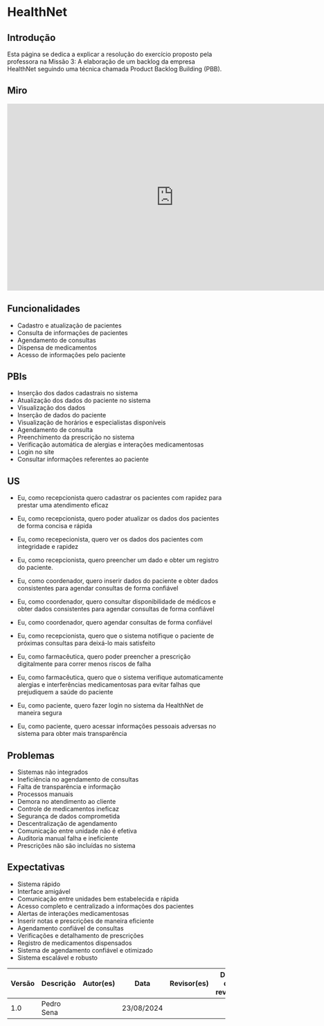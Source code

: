 # HealthNet


## Introdução

Esta página se dedica a explicar a resolução do exercício proposto pela professora na Missão 3: A elaboração de um backlog da empresa HealthNet seguindo uma técnica chamada Product Backlog Building (PBB).

## Miro

<iframe width="768" height="432" src="https://miro.com/app/live-embed/uXjVKmm5xro=/?moveToViewport=-3753,-1220,6978,3514&embedId=756040507829" frameborder="0" scrolling="no" allow="fullscreen; clipboard-read; clipboard-write" allowfullscreen></iframe>

## Funcionalidades

- Cadastro e atualização de pacientes
- Consulta de informações de pacientes
- Agendamento de consultas
- Dispensa de medicamentos
- Acesso de informações pelo paciente

## PBIs 
- Inserção dos dados cadastrais no sistema
- Atualização dos dados do paciente no sistema
- Visualização dos dados
- Inserção de dados do paciente
- Visualização de horários e especialistas disponíveis
- Agendamento de consulta
- Preenchimento da prescrição no sistema
- Verificação automática de alergias e interações medicamentosas
- Login no site
- Consultar informações referentes ao paciente

## US

- Eu, como recepcionista quero cadastrar os pacientes com rapidez para prestar uma atendimento eficaz

- Eu, como recepcionista, quero poder atualizar os dados dos pacientes de forma concisa e rápida

- Eu, como recepecionista, quero ver os dados dos pacientes com integridade e rapidez

- Eu, como recepcionista, quero preencher um dado e obter um registro do paciente.

- Eu, como coordenador, quero inserir dados do paciente e obter dados consistentes para agendar consultas de forma confiável

- Eu, como coordenador, quero consultar disponibilidade de médicos e obter dados consistentes para agendar consultas de forma confiável

- Eu, como coordenador, quero agendar consultas de forma confiável

- Eu, como recepcionista, quero que o sistema notifique o paciente de próximas consultas para deixá-lo mais satisfeito

- Eu, como farmacêutica, quero poder preencher a prescrição digitalmente para correr menos riscos de falha

- Eu, como farmacêutica, quero que o sistema verifique automaticamente alergias e interferências medicamentosas para evitar falhas que prejudiquem 
a saúde do paciente

- Eu, como paciente, quero fazer login no sistema da HealthNet de maneira segura
- Eu, como paciente, quero acessar informações pessoais adversas no sistema para obter mais transparência 
## Problemas

- Sistemas não integrados
- Ineficiência no agendamento de consultas
- Falta de transparência e informação
- Processos manuais
- Demora no atendimento ao cliente
- Controle de medicamentos ineficaz
- Segurança de dados comprometida
- Descentralização de agendamento
- Comunicação entre unidade não é efetiva
- Auditoria manual falha e ineficiente
- Prescrições não são incluídas no sistema

## Expectativas

- Sistema rápido
- Interface amigável
- Comunicação entre unidades bem estabelecida e rápida
- Acesso completo e centralizado a informações dos pacientes
- Alertas de interações medicamentosas
- Inserir notas e prescrições de maneira eficiente
- Agendamento confiável de consultas
- Verificações e detalhamento de prescrições
- Registro de medicamentos dispensados
- Sistema de agendamento confiável e otimizado
- Sistema escalável e robusto




| Versão |Descrição|Autor(es)|Data|Revisor(es) |Data de revisão|
|---|--|----|----|--| -- |  
1.0 | Pedro Sena |    |   23/08/2024 | |
